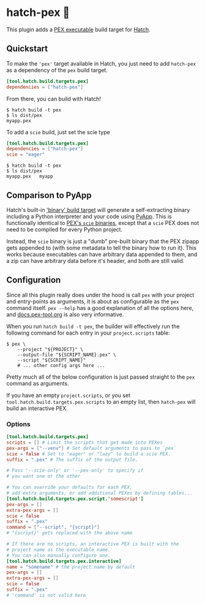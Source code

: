 # hatch-pex 🍳

This plugin adds a [PEX executable](https://github.com/pex-tool/pex) build target for [Hatch](https://github.com/pypa/hatch).


## Quickstart

To make the `'pex'` target available in Hatch, you just need to add `hatch-pex` as a dependency of the `pex` build target.

```toml
[tool.hatch.build.targets.pex]
dependencies = ["hatch-pex"]
```

From there, you can build with Hatch!

```console
$ hatch build -t pex
$ ls dist/pex
myapp.pex
```

To add a `scie` build, just set the scie type

```toml
[tool.hatch.build.targets.pex]
dependencies = ["hatch-pex"]
scie = "eager"
```

```console
$ hatch build -t pex
$ ls dist/pex
myapp.pex   myapp
```

## Comparison to PyApp

Hatch's built-in ['binary' build target](https://hatch.pypa.io/latest/plugins/builder/binary/) will generate a self-extracting binary including a Python interpreter and your code using [PyApp](https://github.com/ofek/pyapp). This is functionally identical to [PEX's `scie` binaries](https://docs.pex-tool.org/scie.html), except that a `scie` PEX does not need to be compiled for every Python project.

Instead, the `scie` binary is just a "dumb" pre-built binary that the PEX zipapp gets appended to (with some metadata to tell the binary how to run it). This works because executables can have arbitrary data appended to them, and a zip can have arbitrary data before it's header, and both are still valid.

## Configuration

Since all this plugin really does under the hood is call `pex` with your project and entry-points as arguments, it is about as configurable as the `pex` command itself. `pex --help` has a good explanation of all the options here, and [docs.pex-tool.org](https://docs.pex-tool.org) is also very informative.

When you run `hatch build -t pex`, the builder will effectively run the following command for each entry in your `project.scripts` table:

```console
$ pex \
    --project "${PROJECT}" \
    --output-file "${SCRIPT_NAME}.pex" \
    --script "${SCRIPT_NAME}"
    # ... other config args here ...
```

Pretty much all of the below configuration is just passed straight to the `pex` command as arguments.

If you have an empty `project.scripts`, or you set `tool.hatch.build.targets.pex.scripts` to an empty list, then `hatch-pex` will build an interactive PEX.

### Options

```toml
[tool.hatch.build.targets.pex]
scripts = [] # Limit the scripts that get made into PEXes
pex-args = ["--venv"] # Set default arguments to pass to `pex`
scie = false # Set to "eager" or "lazy" to build a scie PEX.
suffix = ".pex" # The suffix of the output file.

# Pass '--scie-only' or '--pex-only' to specify if
# you want one or the other

# You can override your defaults for each PEX,
# add extra arguments, or add additional PEXes by defining tables...
[tool.hatch.build.targets.pex.script.'somescript']
pex-args = []
extra-pex-args = [] 
scie = false
suffix = ".pex"
command = ["--script", "{script}"]
# "{script}" gets replaced with the above name

# If there are no scripts, an interactive PEX is built with the
# project name as the executable name.
# You can also manually configure one.
[tool.hatch.build.targets.pex.interactive]
name = "somename" # the project.name by default
pex-args = []
extra-pex-args = []
scie = false
suffix = ".pex"
# 'command' is not valid here

